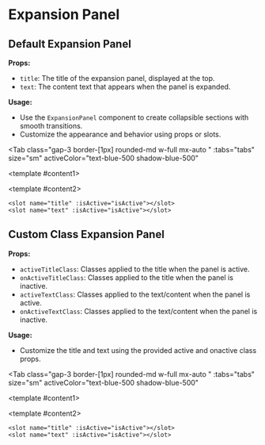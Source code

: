# Expansion Panel
<script setup lang="ts">
import { ref } from 'vue'
const tabs = [
  { label: 'UI', value: 1, content: '' },
  { label: 'Slots', value: 2, content: ''},
  { label: 'Props', value: 3, content: ''},
];
const title = ref("Expandable Title");
const text = ref("Lorem ipsum dolor sit amet, consectetur adipiscing elit. Proin ultricies, ex a interdum consequat, risus libero aliquet justo, at facilisis purus justo ac erat. Donec euismod nisi nec velit hendrerit, nec varius purus pharetra. Fusce sit amet quam vel nisi vestibulum tincidunt. Suspendisse potenti.")

</script>


## Default Expansion Panel

**Props:**
- `title`: The title of the expansion panel, displayed at the top.
- `text`: The content text that appears when the panel is expanded.

**Usage:**
- Use the `ExpansionPanel` component to create collapsible sections with smooth transitions. 
- Customize the appearance and behavior using props or slots.

<Tab 
   class="gap-3 border-[1px] rounded-md w-full mx-auto "
    :tabs="tabs" 
    size="sm"
    activeColor="text-blue-500 shadow-blue-500"
  >
<template #content1>
<ExpansionPanel :title="title" :text="text"
/>
</template>

<template #content2>

```vue
<slot name="title" :isActive="isActive"></slot>
<slot name="text" :isActive="isActive"></slot>
```

</template>
<template #content3>

```vue
<ExpansionPanel :title="title" :text="text"
```

</template>
</Tab>

## Custom Class Expansion Panel

**Props:**
- `activeTitleClass`: Classes applied to the title when the panel is active.
- `onActiveTitleClass`: Classes applied to the title when the panel is inactive.
- `activeTextClass`: Classes applied to the text/content when the panel is active.
- `onActiveTextClass`: Classes applied to the text/content when the panel is inactive.

**Usage:**
- Customize the title and text using the provided active and onactive class props.

<Tab 
   class="gap-3 border-[1px] rounded-md w-full mx-auto "
    :tabs="tabs" 
    size="sm"
    activeColor="text-blue-500 shadow-blue-500"
  >
<template #content1>
<div class="ml-16">
<ExpansionPanel :title="title" :text="text" activeTitleClass="bg-blue-900 text-white hover:bg-blue-800 rounded-lg w-[500px]" onActiveTitleClass="bg-blue-900 hover:bg-blue-800 text-white w-[500px] rounded-t-lg" activeTextClass="bg-blue-100 w-[500px] rounded-b-lg" onActiveTextClass="bg-blue-100 w-[500px] rounded-b-lg" />
</div>
</template>

<template #content2>

```vue
<slot name="title" :isActive="isActive"></slot>
<slot name="text" :isActive="isActive"></slot>
```

</template>
<template #content3>

```vue
<ExpansionPanel :title="title" 
:text="text" 
activeTitleClass="bg-blue-900 text-white hover:bg-blue-800 w-[500px] rounded-lg" 
onActiveTitleClass="bg-blue-900 hover:bg-blue-800 text-white w-[500px] rounded-t-lg" 
activeTextClass="bg-blue-100 w-[500px] rounded-b-lg" 
onActiveTextClass="bg-blue-100 w-[500px] rounded-b-lg" /
```

</template>
</Tab>